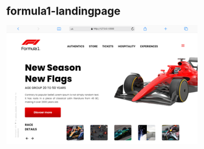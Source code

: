 # formula1-landingpage

![alt text](https://github.com/JulianyEufrasio/formula1-landingpage/blob/main/mobile.png)
